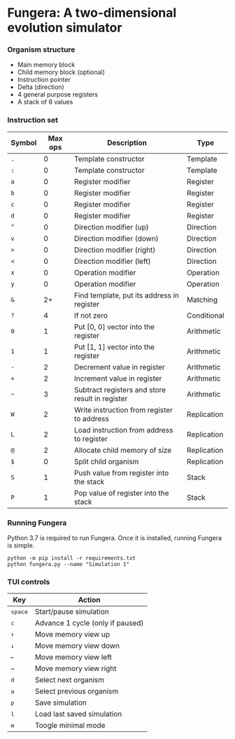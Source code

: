 # Fungera: A two-dimensional evolution simulator
### Organism structure
- Main memory block
- Child memory block (optional)
- Instruction pointer
- Delta (direction)
- 4 general purpose registers
- A stack of 8 values
### Instruction set
| Symbol | Max ops | Description                                     | Type        |
|--------|---------|-------------------------------------------------|-------------|
| `.`      | 0       | Template constructor                            | Template    |
| `:`      | 0       | Template constructor                            | Template    |
| `a`      | 0       | Register modifier                               | Register    |
| `b`      | 0       | Register modifier                               | Register    |
| `c`      | 0       | Register modifier                               | Register    |
| `d`      | 0       | Register modifier                               | Register    |
| `^`      | 0       | Direction modifier (up)                         | Direction   |
| `v`      | 0       | Direction modifier (down)                       | Direction   |
| `>`      | 0       | Direction modifier (right)                      | Direction   |
| `<`      | 0       | Direction modifier (left)                       | Direction   |
| `x`      | 0       | Operation modifier                              | Operation   |
| `y`      | 0       | Operation modifier                              | Operation   |
| `&`      | 2+      | Find template, put its address in register      | Matching    |
| `?`      | 4       | If not zero                                     | Conditional |
| `0`      | 1       | Put [0, 0] vector into the register             | Arithmetic  |
| `1`      | 1       | Put [1, 1] vector into the register             | Arithmetic  |
| `-`      | 2       | Decrement value in register                     | Arithmetic  |
| `+`      | 2       | Increment value in register                     | Arithmetic  |
| `~`      | 3       | Subtract registers and store result in register | Arithmetic  |
| `W`      | 2       | Write instruction from register to address      | Replication |
| `L`      | 2       | Load instruction from address to register       | Replication |
| `@`      | 2       | Allocate child memory of size                   | Replication |
| `$`      | 0       | Split child organism                            | Replication |
| `S`      | 1       | Push value from register into the stack         | Stack       |
| `P`      | 1       | Pop value of register into the stack            | Stack       |

### Running Fungera
Python 3.7 is required to run Fungera. Once it is installed, running Fungera is simple. 
```
python -m pip install -r requirements.txt
python fungera.py --name "Simulation 1"
```

### TUI controls
| Key                | Action                                              |
|--------------------|-----------------------------------------------------|
| <kbd>space</kbd>   | Start/pause simulation                              |
| <kbd>c</kbd>       | Advance 1 cycle (only if paused) |
| <kbd>&#8593;</kbd> | Move memory view up                                 |
| <kbd>&#8595;</kbd> | Move memory view down                               |
| <kbd>&#8592;</kbd> | Move memory view left                               |
| <kbd>&#8594;</kbd> | Move memory view right                              |
| <kbd>d</kbd>       | Select next organism                                |
| <kbd>a</kbd>       | Select previous organism                            |
| <kbd>p</kbd>       | Save simulation                                     |
| <kbd>l</kbd>       | Load last saved simulation                          |
| <kbd>m</kbd>       | Toogle minimal mode                                 |
